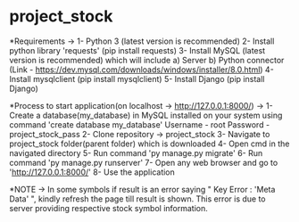 # project_stock

*Requirements ->
1- Python 3 (latest version is recommended)
2- Install python library 'requests' (pip install requests)
3- Install MySQL (latest version is recommended) which will include
   a) Server
   b) Python connector
   (Link - https://dev.mysql.com/downloads/windows/installer/8.0.html)
4- Install mysqlclient (pip install mysqlclient)
5- Install Django (pip install Django)

*Process to start application(on localhost -> http://127.0.0.1:8000/) ->
1- Create a database(my_database) in MySQL installed on your system using command 'create database my_database'
   Username - root
   Password - project_stock_pass
2- Clone repository -> project_stock
3- Navigate to project_stock folder(parent folder) which is downloaded
4- Open cmd in the navigated directory
5- Run command 'py manage.py migrate'
6- Run command 'py manage.py runserver'
7- Open any web browser and go to 'http://127.0.0.1:8000/'
8- Use the application

*NOTE ->
In some symbols if result is an error saying " Key Error : 'Meta Data' ", kindly refresh the page till result is shown.
This error is due to server providing respective stock symbol information.
